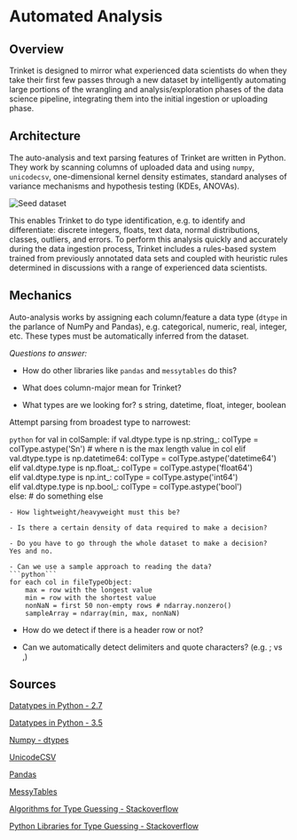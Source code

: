 # Automated Analysis

## Overview    

Trinket is designed to mirror what experienced data scientists do when they take their first few passes through a new dataset by intelligently automating large portions of the wrangling and analysis/exploration phases of the data science pipeline, integrating them into the initial ingestion or uploading phase.

## Architecture    

The auto-analysis and text parsing features of Trinket are written in Python. They work by scanning columns of uploaded data and using `numpy`, `unicodecsv`, one-dimensional kernel density estimates, standard analyses of variance mechanisms and hypothesis testing (KDEs, ANOVAs).

![Seed dataset](../images/data_set.png)

This enables Trinket to do type identification, e.g. to identify and differentiate: discrete integers, floats, text data, normal distributions, classes, outliers, and errors. To perform this analysis quickly and accurately during the data ingestion process, Trinket includes a rules-based system trained from previously annotated data sets and coupled with heuristic rules determined in discussions with a range of experienced data scientists.

## Mechanics

Auto-analysis works by assigning each column/feature a data type (`dtype` in the parlance of NumPy and Pandas), e.g. categorical, numeric, real, integer, etc. These types must be automatically inferred from the dataset.

_Questions to answer:_

- How do other libraries like `pandas` and `messytables` do this?    

- What does column-major mean for Trinket?    

- What types are we looking for? s
string, datetime, float, integer, boolean

Attempt parsing from broadest type to narrowest:

```python```
for val in colSample:
    if val.dtype.type is np.string_:
        colType = colType.astype('Sn') # where n is the max length value in col
    elif val.dtype.type is np.datetime64:
        colType = colType.astype('datetime64')   
    elif val.dtype.type is np.float_:
        colType = colType.astype('float64')      
    elif val.dtype.type is np.int_:
        colType = colType.astype('int64')   
    elif val.dtype.type is np.bool_:
        colType = colType.astype('bool')   
    else:
        # do something else
```
- How lightweight/heavyweight must this be?    

- Is there a certain density of data required to make a decision?    

- Do you have to go through the whole dataset to make a decision?    
Yes and no.

- Can we use a sample approach to reading the data?   
```python```
for each col in fileTypeObject:
    max = row with the longest value
    min = row with the shortest value
    nonNaN = first 50 non-empty rows # ndarray.nonzero()
    sampleArray = ndarray(min, max, nonNaN)
```

- How do we detect if there is a header row or not?    

- Can we automatically detect delimiters and quote characters? (e.g. ; vs ,)

## Sources

[Datatypes in Python - 2.7](https://docs.python.org/2/library/datatypes.html)

[Datatypes in Python - 3.5](https://docs.python.org/3.5/library/datatypes.html)

[Numpy - dtypes](http://docs.scipy.org/doc/numpy/reference/arrays.dtypes.html)

[UnicodeCSV](https://github.com/jdunck/python-unicodecsv/blob/master/README.rst)

[Pandas](http://pandas.pydata.org/)

[MessyTables](https://messytables.readthedocs.org/en/latest/)

[Algorithms for Type Guessing - Stackoverflow](http://stackoverflow.com/questions/6824862/data-type-recognition-guessing-of-csv-data-in-python)

[Python Libraries for Type Guessing - Stackoverflow](http://stackoverflow.com/questions/3098337/method-for-guessing-type-of-data-represented-currently-represented-as-strings-in)

